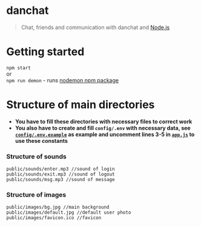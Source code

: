 # danchat
> Chat, friends and communication with danchat and [Node.js](https://nodejs.org)

# Getting started
`npm start`  
or  
`npm run demon` - runs [nodemon npm package](https://www.npmjs.com/package/nodemon)

# Structure of main directories
* **You have to fill these directories with necessary files to correct work**  
* **You also have to create and fill `config/.env` with necessary data, see [`config/.env.example`](https://github.com/exsandebest/danchat/blob/master/config/.env.example) as example and uncomment lines 3-5 in [`app.js`](https://github.com/exsandebest/danchat/blob/master/app.js) to use these constants**


### Structure of sounds
```
public/sounds/enter.mp3 //sound of login
public/sounds/exit.mp3 //sound of logout
public/sounds/msg.mp3 //sound of message
```

### Structure of images
```
public/images/bg.jpg //main background
public/images/default.jpg //default user photo
public/images/favicon.ico //favicon
```

